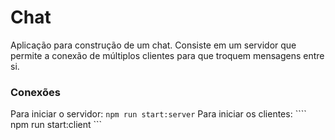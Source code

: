 # Chat

Aplicação para construção de um chat. Consiste em um servidor que permite a conexão de múltiplos clientes para que troquem mensagens entre si. 

### Conexões

Para iniciar o servidor: ``` npm run start:server ```
Para iniciar os clientes: ```` npm run start:client ```